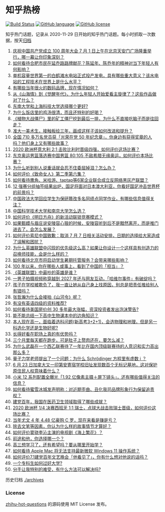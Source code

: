 # 知乎热榜
[![Build Status](https://github.com/ToWeLong/zhihu-hot-questions/workflows/CI/badge.svg)](https://github.com/ToWeLong/zhihu-hot-questions/actions)
[![GitHub language](https://img.shields.io/badge/language-golang-orange.svg)](https://golang.org/)
[![GitHub license](https://img.shields.io/github/license/ToWeLong/zhihu-hot-questions)](https://github.com/ToWeLong/zhihu-hot-questions/blob/main/LICENSE)

知乎热门话题，记录从 2020-11-29 日开始的知乎热门话题。每小时抓取一次数据，按天[归档](./archives)

<!-- BEGIN -->

1. [庆祝中国共产党成立 100 周年大会 7 月 1 日上午在北京天安门广场隆重举行，哪一幕让你印象深刻？](https://www.zhihu.com/question/469219832)
1. [如何看待合肥市民在延乔路路牌献花？陈延年、陈乔年的精神对当下年轻人有何影响？](https://www.zhihu.com/question/469128325)
1. [单机容量世界第一的白鹤滩水电站正式投产发电，具有哪些重大意义？该水电站的工程技术在世界上是什么水平？](https://www.zhihu.com/question/468406905)
1. [有哪些当年很火的数码品牌，现在情况如何？](https://www.zhihu.com/question/468998828)
1. [从《山海情》到《觉醒年代》，为什么年轻人开始爱看主旋律了？这些作品做对了什么？](https://www.zhihu.com/question/469250416)
1. [东南大学和上海科技大学选择哪个更好?](https://www.zhihu.com/question/467273175)
1. [为什么饭店里的鸡汤很清，而且还特别的好喝？](https://www.zhihu.com/question/437783371)
1. [《植物大战僵尸》里的矿工僵尸挖到最后一排，为什么不直接吃脑子而是往回走？](https://www.zhihu.com/question/389957504)
1. [准大一美术生，接触板绘三年，画成这样子该如何改进和提升？](https://www.zhihu.com/question/468285218)
1. [全国 710 多万名党员获「光荣在党 50 年纪念章」，你身边有获得奖章的人吗？他们身上又有哪些故事？](https://www.zhihu.com/question/469220759)
1. [2020 欧洲杯意大利 2:1 击败比利时晋级四强，如何评价这场比赛？](https://www.zhihu.com/question/469661710)
1. [东京奥运男篮落选赛中国男篮 80:105 不敌希腊无缘奥运，如何评价本场比赛？](https://www.zhihu.com/question/469450593)
1. [为什么听到别人说重话就会忍不住委屈掉泪？怎么办？](https://www.zhihu.com/question/467737273)
1. [如何评价《致命女人》第二季第六集？](https://www.zhihu.com/question/469311058)
1. [如何看待鹰角、米哈游、taptap等6家企业联合成立反网络黑灰产联盟？](https://www.zhihu.com/question/469151321)
1. [12 强赛分组抽签结果出炉，国足将面对日本澳大利亚，你看好国足冲击世界杯的前景吗？](https://www.zhihu.com/question/469309297)
1. [中国政法大学回应学生为保研篡改多名同绩点同学作业，有哪些信息值得关注？](https://www.zhihu.com/question/468030220)
1. [中国科学技术大学和南京大学怎么选？](https://www.zhihu.com/question/467774201)
1. [如何评价《明日方舟》的新活动联锁竞赛模式？](https://www.zhihu.com/question/469584504)
1. [如果甄嬛与眉庄说安陵容心狠的时候，安陵容听到后不是黯然离开，而是推门进去了，会怎么发展？](https://www.zhihu.com/question/467899688)
1. [如何评价索尼中国致歉：取消 7 月 7 日相关活动安排，日期的选择给大家造成了误解和困扰？](https://www.zhihu.com/question/469292670)
1. [为什么英雄联盟中闪现的优先级这么高？如果让你设计一个这样具有创造力的召唤师技能，会是什么样的？](https://www.zhihu.com/question/462353798)
1. [如何看待北京市将启动学生暑期托管服务？会带来哪些影响？](https://www.zhihu.com/question/469489339)
1. [100 年以来，你在哪些人或事上，看到了中国的「担当」？](https://www.zhihu.com/question/469083054)
1. [《英雄联盟》中最吵的英雄是谁？](https://www.zhihu.com/question/463184822)
1. [一男子拍摄视频称穿越到 2027 年还与网友互动，「哈维尔事件」有破绽吗？](https://www.zhihu.com/question/466675842)
1. [孩子在学校被欺负了，我一直让她从自己身上找原因，别总是把责任推给别人有错吗？](https://www.zhihu.com/question/467309194)
1. [张哲瀚为什么会接拍《山河令》呢？](https://www.zhihu.com/question/466536922)
1. [有没有英语四级的资料推荐?](https://www.zhihu.com/question/371916806)
1. [如何看待美国房价创 30 多年最大涨幅，资深投资者发出泡沫警告?](https://www.zhihu.com/question/468992825)
1. [能不能总结一下高中生物课本中的边角知识？](https://www.zhihu.com/question/379424271)
1. [本人现在高一，面临着选科问题(新高考3+2+1)，会选物理和地理，但是另一科选化学还是生物好呢?](https://www.zhihu.com/question/458419367)
1. [长得好看在职场上真的有优势吗？](https://www.zhihu.com/question/461972771)
1. [三个月里每天都在跑步，可是肚子上赘肉还在，要怎么减？](https://www.zhihu.com/question/30622462)
1. [为什么武磊在一个西乙联赛待了一年比在国内顶级联赛待的人意识和实力高出那么多？](https://www.zhihu.com/question/465328241)
1. [量子力学老师提出了一个问题：为什么 Schrödinger 方程里有虚数  i ？](https://www.zhihu.com/question/404030934)
1. [6 月 23 日加拿大又一印第安寄宿学校旧址发现数百个无标记墓地，这对保护原住民人权意味着什么？](https://www.zhihu.com/question/466975825)
1. [小米 12 系列配置全曝光「1.92 亿像素主摄＋屏下镜头」，还有哪些值得关注的信息？](https://www.zhihu.com/question/468724694)
1. [如何看待蜜雪冰城发声明称：对近期歪曲、丑化我司品牌形象行为保留追责权？](https://www.zhihu.com/question/469115341)
1. [建党百年，我国在医药卫生领域取得了哪些成就？](https://www.zhihu.com/question/468756547)
1. [2020 欧洲杯 1/4 决赛西班牙 1:1 瑞士，点球大战击败瑞士晋级，如何评价这场比赛？](https://www.zhihu.com/question/469643634)
1. [当年尤文 4 年 4.48 亿豪购 C 罗，现在来看是赚是亏？](https://www.zhihu.com/question/460546114)
1. [除去文笔等因素，你认为什么样的故事情节才算好？](https://www.zhihu.com/question/465057948)
1. [如何评价窦骁李沁主演的电视剧《海上繁花》？](https://www.zhihu.com/question/466748640)
1. [前途和他，你选择哪一个？](https://www.zhihu.com/question/464912877)
1. [高三想学习了，还有希望吗？要从哪里开始学？](https://www.zhihu.com/question/468568060)
1. [如何看待 Apple Mac 将无法支持最新微软 Windows 11 操作系统？](https://www.zhihu.com/question/468831434)
1. [如何评价7.1建党百年文艺晚会「他看见了」，你有什么想对他说的话吗？](https://www.zhihu.com/question/469413677)
1. [一个专科生如何过好大学?](https://www.zhihu.com/question/465577553)
1. [分手让我特别的难受，有什么方法可以解决吗?](https://www.zhihu.com/question/468323222)

<!-- END -->

历史归档 [./archives](./archives)


### License
[zhihu-hot-questions](https://github.com/towelong/zhihu-hot-questions) 的源码使用 MIT License 发布。